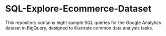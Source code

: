 # SQL-Explore-Ecommerce-Dataset
This repository contains eight sample SQL queries for the Google Analytics dataset in BigQuery, designed to illustrate common data analysis tasks.
